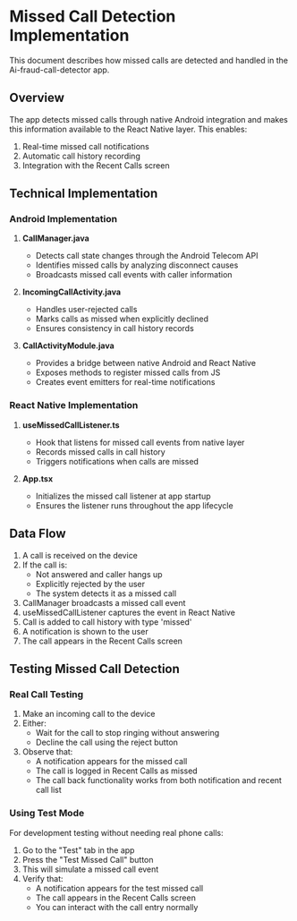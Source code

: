 # Missed Call Detection Implementation

This document describes how missed calls are detected and handled in the Ai-fraud-call-detector app.

## Overview

The app detects missed calls through native Android integration and makes this information available to the React Native layer. This enables:

1. Real-time missed call notifications
2. Automatic call history recording
3. Integration with the Recent Calls screen

## Technical Implementation

### Android Implementation

1. **CallManager.java**

   - Detects call state changes through the Android Telecom API
   - Identifies missed calls by analyzing disconnect causes
   - Broadcasts missed call events with caller information

2. **IncomingCallActivity.java**

   - Handles user-rejected calls
   - Marks calls as missed when explicitly declined
   - Ensures consistency in call history records

3. **CallActivityModule.java**
   - Provides a bridge between native Android and React Native
   - Exposes methods to register missed calls from JS
   - Creates event emitters for real-time notifications

### React Native Implementation

1. **useMissedCallListener.ts**

   - Hook that listens for missed call events from native layer
   - Records missed calls in call history
   - Triggers notifications when calls are missed

2. **App.tsx**
   - Initializes the missed call listener at app startup
   - Ensures the listener runs throughout the app lifecycle

## Data Flow

1. A call is received on the device
2. If the call is:
   - Not answered and caller hangs up
   - Explicitly rejected by the user
   - The system detects it as a missed call
3. CallManager broadcasts a missed call event
4. useMissedCallListener captures the event in React Native
5. Call is added to call history with type 'missed'
6. A notification is shown to the user
7. The call appears in the Recent Calls screen

## Testing Missed Call Detection

### Real Call Testing

1. Make an incoming call to the device
2. Either:
   - Wait for the call to stop ringing without answering
   - Decline the call using the reject button
3. Observe that:
   - A notification appears for the missed call
   - The call is logged in Recent Calls as missed
   - The call back functionality works from both notification and recent call list

### Using Test Mode

For development testing without needing real phone calls:

1. Go to the "Test" tab in the app
2. Press the "Test Missed Call" button
3. This will simulate a missed call event
4. Verify that:
   - A notification appears for the test missed call
   - The call appears in the Recent Calls screen
   - You can interact with the call entry normally
